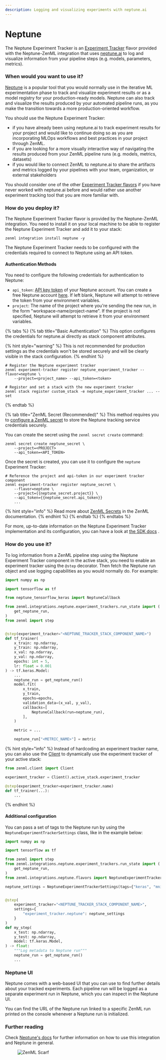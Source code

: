```yaml
---
description: Logging and visualizing experiments with neptune.ai
---
```


# Neptune

The Neptune Experiment Tracker is an [Experiment Tracker](./experiment-trackers.md) flavor provided with the Neptune-ZenML integration that uses [neptune.ai](https://neptune.ai/product/experiment-tracking) to log and visualize information from your pipeline steps (e.g. models, parameters, metrics).

### When would you want to use it?

[Neptune](https://neptune.ai/product/experiment-tracking) is a popular tool that you would normally use in the iterative ML experimentation phase to track and visualize experiment results or as a model registry for your production-ready models. Neptune can also track and visualize the results produced by your automated pipeline runs, as you make the transition towards a more production-oriented workflow.

You should use the Neptune Experiment Tracker:

* if you have already been using neptune.ai to track experiment results for your project and would like to continue doing so as you are incorporating MLOps workflows and best practices in your project through ZenML.
* if you are looking for a more visually interactive way of navigating the results produced from your ZenML pipeline runs (e.g. models, metrics, datasets)
* if you would like to connect ZenML to neptune.ai to share the artifacts and metrics logged by your pipelines with your team, organization, or external stakeholders

You should consider one of the other [Experiment Tracker flavors](./experiment-trackers.md#experiment-tracker-flavors) if you have never worked with neptune.ai before and would rather use another experiment tracking tool that you are more familiar with.

### How do you deploy it?

The Neptune Experiment Tracker flavor is provided by the Neptune-ZenML integration. You need to install it on your local machine to be able to register the Neptune Experiment Tracker and add it to your stack:

```shell
zenml integration install neptune -y
```

The Neptune Experiment Tracker needs to be configured with the credentials required to connect to Neptune using an API token.

#### Authentication Methods

You need to configure the following credentials for authentication to Neptune:

* `api_token`: [API key token](https://docs.neptune.ai/setup/setting\_api\_token) of your Neptune account. You can create a free Neptune account [here](https://app.neptune.ai/register). If left blank, Neptune will attempt to retrieve the token from your environment variables.
* `project`: The name of the project where you're sending the new run, in the form "workspace-name/project-name". If the project is not specified, Neptune will attempt to retrieve it from your environment variables.

{% tabs %}
{% tab title="Basic Authentication" %}
This option configures the credentials for neptune.ai directly as stack component attributes.

{% hint style="warning" %}
This is not recommended for production settings as the credentials won't be stored securely and will be clearly visible in the stack configuration.
{% endhint %}

```shell
# Register the Neptune experiment tracker
zenml experiment-tracker register neptune_experiment_tracker --flavor=neptune \ 
    --project=<project_name> --api_token=<token>

# Register and set a stack with the new experiment tracker
zenml stack register custom_stack -e neptune_experiment_tracker ... --set
```
{% endtab %}

{% tab title="ZenML Secret (Recommended)" %}
This method requires you to [configure a ZenML secret](../../how-to/interact-with-secrets.md) to store the Neptune tracking service credentials securely.

You can create the secret using the `zenml secret create` command:

```shell
zenml secret create neptune_secret \
    --project=<PROJECT>
    --api_token=<API_TOKEN>
```

Once the secret is created, you can use it to configure the `neptune` Experiment Tracker:

```shell
# Reference the project and api-token in our experiment tracker component
zenml experiment-tracker register neptune_secret \
    --flavor=neptune \
    --project={{neptune_secret.project}} \
    --api_token={{neptune_secret.api_token}}
    ...
```

{% hint style="info" %}
Read more about [ZenML Secrets](../../how-to/interact-with-secrets.md) in the ZenML documentation.
{% endhint %}
{% endtab %}
{% endtabs %}

For more, up-to-date information on the Neptune Experiment Tracker implementation and its configuration, you can have a look at [the SDK docs](https://sdkdocs.zenml.io/latest/integration\_code\_docs/integrations-neptune/#zenml.integrations.neptune.experiment\_trackers.neptune\_experiment\_tracker) .

### How do you use it?

To log information from a ZenML pipeline step using the Neptune Experiment Tracker component in the active stack, you need to enable an experiment tracker using the `@step` decorator. Then fetch the Neptune run object and use logging capabilities as you would normally do. For example:

```python
import numpy as np

import tensorflow as tf

from neptune_tensorflow_keras import NeptuneCallback

from zenml.integrations.neptune.experiment_trackers.run_state import (
    get_neptune_run,
)
from zenml import step


@step(experiment_tracker="<NEPTUNE_TRACKER_STACK_COMPONENT_NAME>")
def tf_trainer(
    x_train: np.ndarray,
    y_train: np.ndarray,
    x_val: np.ndarray,
    y_val: np.ndarray,
    epochs: int = 5,
    lr: float = 0.001
) -> tf.keras.Model:
    ...
    neptune_run = get_neptune_run()
    model.fit(
        x_train,
        y_train,
        epochs=epochs,
        validation_data=(x_val, y_val),
        callbacks=[
            NeptuneCallback(run=neptune_run),
        ],
    )

    metric = ...

    neptune_run["<METRIC_NAME>"] = metric
```

{% hint style="info" %}
Instead of hardcoding an experiment tracker name, you can also use the [Client](../../reference/python-client.md) to dynamically use the experiment tracker of your active stack:

```python
from zenml.client import Client

experiment_tracker = Client().active_stack.experiment_tracker

@step(experiment_tracker=experiment_tracker.name)
def tf_trainer(...):
    ...
```
{% endhint %}

#### Additional configuration

You can pass a set of tags to the Neptune run by using the `NeptuneExperimentTrackerSettings` class, like in the example below:

```python
import numpy as np

import tensorflow as tf

from zenml import step
from zenml.integrations.neptune.experiment_trackers.run_state import (
    get_neptune_run,
)
from zenml.integrations.neptune.flavors import NeptuneExperimentTrackerSettings

neptune_settings = NeptuneExperimentTrackerSettings(tags={"keras", "mnist"})


@step(
    experiment_tracker="<NEPTUNE_TRACKER_STACK_COMPONENT_NAME>",
    settings={
        "experiment_tracker.neptune": neptune_settings
    }
)
def my_step(
    x_test: np.ndarray,
    y_test: np.ndarray,
    model: tf.keras.Model,
) -> float:
    """Log metadata to Neptune run"""
    neptune_run = get_neptune_run()
    ...
```

### Neptune UI

Neptune comes with a web-based UI that you can use to find further details about your tracked experiments. Each pipeline run will be logged as a separate experiment run in Neptune, which you can inspect in the Neptune UI.

You can find the URL of the Neptune run linked to a specific ZenML run printed on the console whenever a Neptune run is initialized.

### Further reading

Check [Neptune's docs](https://docs.neptune.ai/integrations/zenml/) for further information on how to use this integration and Neptune in general.

<figure><img src="https://static.scarf.sh/a.png?x-pxid=f0b4f458-0a54-4fcd-aa95-d5ee424815bc" alt="ZenML Scarf"><figcaption></figcaption></figure>
